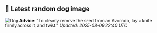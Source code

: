 ## 🐶 Latest random dog image
![Dog](https://images.dog.ceo/breeds/mastiff-english/4.jpg)
**Advice:** "To cleanly remove the seed from an Avocado, lay a knife firmly across it, and twist."
*Updated: 2025-08-09 22:40 UTC*
